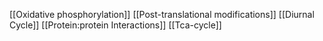 [[Oxidative phosphorylation]]
[[Post-translational modifications]]
[[Diurnal Cycle]]
[[Protein:protein Interactions]]
[[Tca-cycle]]
